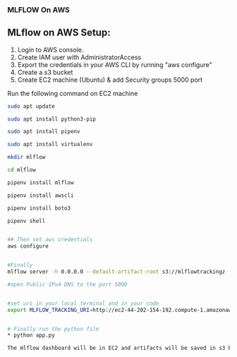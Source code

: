 ### MLFLOW On AWS

## MLflow on AWS Setup:

1. Login to AWS console.
2. Create IAM user with AdministratorAccess
3. Export the credentials in your AWS CLI by running "aws configure"
4. Create a s3 bucket
5. Create EC2 machine (Ubuntu) & add Security groups 5000 port

Run the following command on EC2 machine
```bash
sudo apt update

sudo apt install python3-pip

sudo apt install pipenv

sudo apt install virtualenv

mkdir mlflow

cd mlflow

pipenv install mlflow

pipenv install awscli

pipenv install boto3

pipenv shell


## Then set aws credentials
aws configure


#Finally 
mlflow server -h 0.0.0.0 --default-artifact-root s3://mlflowtrackingz

#open Public IPv4 DNS to the port 5000


#set uri in your local terminal and in your code 
export MLFLOW_TRACKING_URI=http://ec2-44-202-154-192.compute-1.amazonaws.com:5000/


# Finally run the python file
* python app.py

The mlflow dashboard will be in EC2 and artifacts will be saved in s3 bucket.